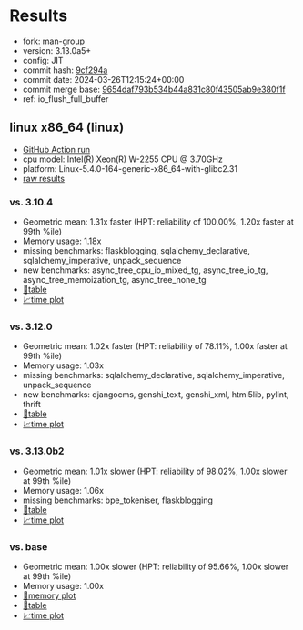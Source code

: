 # Results

- fork: man-group
- version: 3.13.0a5+
- config: JIT
- commit hash: [9cf294a](https://github.com/man%2dgroup/cpython/commit/9cf294a)
- commit date: 2024-03-26T12:15:24+00:00
- commit merge base: [9654daf793b534b44a831c80f43505ab9e380f1f](https://github.com/man%2dgroup/cpython/commit/9654daf793b534b44a831c80f43505ab9e380f1f)
- ref: io_flush_full_buffer

## linux x86_64 (linux)

- [GitHub Action run](https://github.com/faster-cpython/benchmarking/actions/runs/8738548223)
- cpu model: Intel(R) Xeon(R) W-2255 CPU @ 3.70GHz
- platform: Linux-5.4.0-164-generic-x86_64-with-glibc2.31
- [raw results](bm-20240326-linux-x86_64-man%252dgroup-io_flush_full_buffer-3.13.0a5%2B-9cf294a.json)

### vs. 3.10.4

- Geometric mean: 1.31x faster (HPT: reliability of 100.00%, 1.20x faster at 99th %ile)
- Memory usage: 1.18x
- missing benchmarks: flaskblogging, sqlalchemy_declarative, sqlalchemy_imperative, unpack_sequence
- new benchmarks: async_tree_cpu_io_mixed_tg, async_tree_io_tg, async_tree_memoization_tg, async_tree_none_tg
- [📄table](bm-20240326-linux-x86_64-man%252dgroup-io_flush_full_buffer-3.13.0a5%2B-9cf294a-vs-3.10.4.md)
- [📈time plot](bm-20240326-linux-x86_64-man%252dgroup-io_flush_full_buffer-3.13.0a5%2B-9cf294a-vs-3.10.4.svg)

### vs. 3.12.0

- Geometric mean: 1.02x faster (HPT: reliability of 78.11%, 1.00x faster at 99th %ile)
- Memory usage: 1.03x
- missing benchmarks: sqlalchemy_declarative, sqlalchemy_imperative, unpack_sequence
- new benchmarks: djangocms, genshi_text, genshi_xml, html5lib, pylint, thrift
- [📄table](bm-20240326-linux-x86_64-man%252dgroup-io_flush_full_buffer-3.13.0a5%2B-9cf294a-vs-3.12.0.md)
- [📈time plot](bm-20240326-linux-x86_64-man%252dgroup-io_flush_full_buffer-3.13.0a5%2B-9cf294a-vs-3.12.0.svg)

### vs. 3.13.0b2

- Geometric mean: 1.01x slower (HPT: reliability of 98.02%, 1.00x slower at 99th %ile)
- Memory usage: 1.06x
- missing benchmarks: bpe_tokeniser, flaskblogging
- [📄table](bm-20240326-linux-x86_64-man%252dgroup-io_flush_full_buffer-3.13.0a5%2B-9cf294a-vs-3.13.0b2.md)
- [📈time plot](bm-20240326-linux-x86_64-man%252dgroup-io_flush_full_buffer-3.13.0a5%2B-9cf294a-vs-3.13.0b2.svg)

### vs. base

- Geometric mean: 1.00x slower (HPT: reliability of 95.66%, 1.00x slower at 99th %ile)
- Memory usage: 1.00x
- [🧠memory plot](bm-20240326-linux-x86_64-man%252dgroup-io_flush_full_buffer-3.13.0a5%2B-9cf294a-vs-base-mem.svg)
- [📄table](bm-20240326-linux-x86_64-man%252dgroup-io_flush_full_buffer-3.13.0a5%2B-9cf294a-vs-base.md)
- [📈time plot](bm-20240326-linux-x86_64-man%252dgroup-io_flush_full_buffer-3.13.0a5%2B-9cf294a-vs-base.svg)

